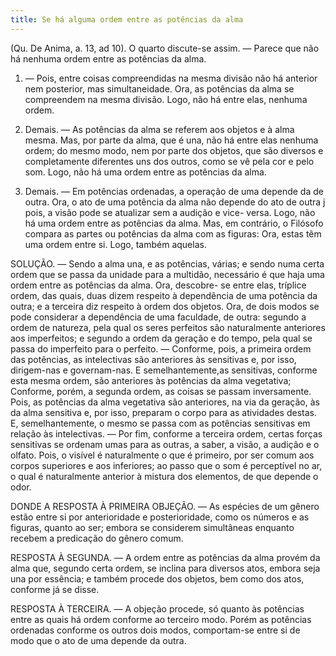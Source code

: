 ```yaml
---
title: Se há alguma ordem entre as potências da alma
---
```


(Qu. De Anima, a. 13, ad 10).
  O quarto discute-se assim. ― Parece que não há nenhuma ordem entre as potências da alma.  

1. ― Pois, entre coisas compreendidas na mesma divisão não há anterior nem posterior, mas simultaneidade. Ora, as potências da alma se compreendem na mesma divisão. Logo, não há entre elas, nenhuma ordem.  

2. Demais. ― As potências da alma se referem aos objetos e à alma mesma. Mas, por parte da alma, que é una, não há entre elas nenhuma ordem; do mesmo modo, nem por parte dos objetos, que são diversos e completamente diferentes uns dos outros, como se vê pela cor e pelo som. Logo, não há uma ordem entre as potências da alma. 

3. Demais. ― Em potências ordenadas, a operação de uma depende da de outra. Ora, o ato de uma potência da alma não depende do ato de outra j pois, a visão pode se atualizar sem a audição e vice- versa. Logo, não há uma ordem entre as potências da alma.  Mas, em contrário, o Filósofo compara as partes ou potências da alma com as figuras: Ora, estas têm uma ordem entre si. Logo, também aquelas.  

SOLUÇÃO. ― Sendo a alma una, e as potências, várias; e sendo numa certa ordem que se passa da unidade para a multidão, necessário é que haja uma ordem entre as potências da alma. Ora, descobre- se entre elas, tríplice ordem, das quais, duas dizem respeito à dependência de uma potência da outra; e a terceira diz respeito à ordem dos objetos. Ora, de dois modos se pode considerar a dependência de uma faculdade, de outra: segundo a ordem de natureza, pela qual os seres perfeitos são naturalmente anteriores aos imperfeitos; e segundo a ordem da geração e do tempo, pela qual se passa do imperfeito para o perfeito. ― Conforme, pois, a primeira ordem das potências, as intelectivas são anteriores às sensitivas e, por isso, dirigem-nas e governam-nas. E semelhantemente,as sensitivas, conforme esta mesma ordem, são anteriores às potências da alma vegetativa; Conforme, porém, a segunda ordem, as coisas se passam inversamente. Pois, as potências da alma vegetativa são anteriores, na via da geração, às da alma sensitiva e, por isso, preparam o corpo para as atividades destas. E, semelhantemente, o mesmo se passa com as potências sensitivas em relação às intelectivas. ― Por fim, conforme a terceira ordem, certas forças sensitivas se ordenam umas para as outras, a saber, a visão, a audição e o olfato. Pois, o visível é naturalmente o que é primeiro, por ser comum aos corpos superiores e aos inferiores; ao passo que o som é perceptível no ar, o qual é naturalmente anterior à mistura dos elementos, de que depende o odor.  

DONDE A RESPOSTA À PRIMEIRA OBJEÇÃO. ― As espécies de um gênero estão entre si por anterioridade e posterioridade, como os números e as figuras, quanto ao ser; embora se considerem simultâneas enquanto recebem a predicação do gênero comum.  

RESPOSTA À SEGUNDA. ― A ordem entre as potências da alma provém da alma que, segundo certa ordem, se inclina para diversos atos, embora seja una por essência; e também procede dos objetos, bem como dos atos, conforme já se disse.  

RESPOSTA À TERCEIRA. ― A objeção procede, só quanto às potências entre as quais há ordem conforme ao terceiro modo. Porém as potências ordenadas conforme os outros dois modos, comportam-se entre si de modo que o ato de uma depende da outra.